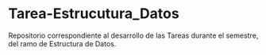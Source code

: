 # Tarea-Estrucutura_Datos
Repositorio correspondiente al desarrollo de las Tareas durante el semestre, del ramo de Estructura de Datos.
